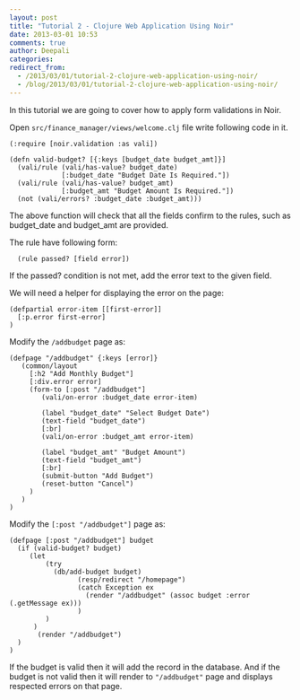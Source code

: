 ```yaml
---
layout: post
title: "Tutorial 2 - Clojure Web Application Using Noir"
date: 2013-03-01 10:53
comments: true
author: Deepali
categories: 
redirect_from: 
  - /2013/03/01/tutorial-2-clojure-web-application-using-noir/
  - /blog/2013/03/01/tutorial-2-clojure-web-application-using-noir/
---
```


In this tutorial we are going to cover how to apply form validations in
Noir.

Open `src/finance_manager/views/welcome.clj` file write following code
in it.

```
(:require [noir.validation :as vali])

(defn valid-budget? [{:keys [budget_date budget_amt]}]
  (vali/rule (vali/has-value? budget_date)
             [:budget_date "Budget Date Is Required."])
  (vali/rule (vali/has-value? budget_amt)
             [:budget_amt "Budget Amount Is Required."]) 
  (not (vali/errors? :budget_date :budget_amt)))
```
The above function will check that all the fields confirm to the rules,
such as budget_date and budget_amt are provided.

The rule have following form:

```
  (rule passed? [field error])
```

If the passed? condition is not met, add the error text to the given field.

We will need a helper for displaying the error on the page:

```
(defpartial error-item [[first-error]]
  [:p.error first-error]
)
```
 
Modify the `/addbudget` page as:

```
(defpage "/addbudget" {:keys [error]}
   (common/layout
     [:h2 "Add Monthly Budget"]
     [:div.error error]
     (form-to [:post "/addbudget"]
        (vali/on-error :budget_date error-item)

        (label "budget_date" "Select Budget Date")
        (text-field "budget_date")
        [:br]
        (vali/on-error :budget_amt error-item)

        (label "budget_amt" "Budget Amount")
        (text-field "budget_amt")
        [:br]
        (submit-button "Add Budget")
        (reset-button "Cancel")
     )
   )
)
```

<!-- more -->

Modify the `[:post "/addbudget"]` page as:

```
(defpage [:post "/addbudget"] budget
  (if (valid-budget? budget)
     (let
         (try
           (db/add-budget budget)
                 (resp/redirect "/homepage")
                 (catch Exception ex
                   (render "/addbudget" (assoc budget :error (.getMessage ex)))
                 )
         )
      )
       (render "/addbudget")
  )
)
```

If the budget is valid then it will add the record in the database. And
if the budget is not valid then it will render to `"/addbudget"` page
and displays respected errors on that page.

